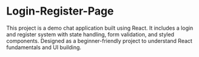 # Login-Register-Page
This project is a demo chat application built using React.
It includes a login and register system with state handling, form validation, and styled components.
Designed as a beginner-friendly project to understand React fundamentals and UI building.
